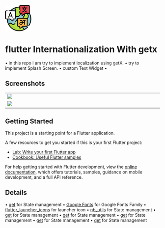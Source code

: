 <img src='screenshots/appIcon.png' width='85px'/>

# flutter Internationalization With getx

• in this repo I am try to implement localization using getX.
• try to implement Splash Screen.
• custom Text Widget
•

## Screenshots

<table width="100%">
    <tr>
        <td width="1%"><img src="screenshots/ss1.png" width = 250></td>
    </tr>
    <tr>
        <td width="1%"><img src="screenshots/ss1.png" width = 250></td>
    </tr>
</table>

## Getting Started

This project is a starting point for a Flutter application.

A few resources to get you started if this is your first Flutter project:

- [Lab: Write your first Flutter app](https://docs.flutter.dev/get-started/codelab)
- [Cookbook: Useful Flutter samples](https://docs.flutter.dev/cookbook)

For help getting started with Flutter development, view the
[online documentation](https://docs.flutter.dev/), which offers tutorials,
samples, guidance on mobile development, and a full API reference.

## Details

• [get](https://pub.dev/packages/get) for State management
• [Google Fonts](https://pub.dev/packages/google_fonts) for Google Fonts Family
• [flutter_launcher_icons](https://pub.dev/packages/flutter_launcher_icons) for launcher icon
• [nb_utils](https://pub.dev/packages/nb_utils) for State management
• [get](https://pub.dev/packages/get) for State management
• [get](https://pub.dev/packages/get) for State management
• [get](https://pub.dev/packages/get) for State management
• [get](https://pub.dev/packages/get) for State management
• [get](https://pub.dev/packages/get) for State management
